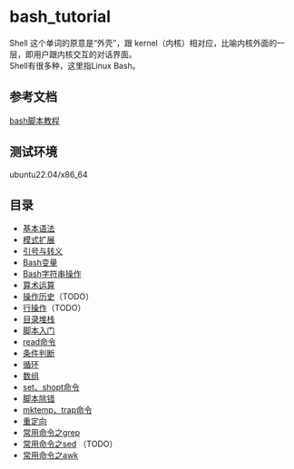 # bash_tutorial
Shell 这个单词的原意是“外壳”，跟 kernel（内核）相对应，比喻内核外面的一层，即用户跟内核交互的对话界面。  
Shell有很多种，这里指Linux Bash。

## 参考文档
[bash脚本教程](https://wangdoc.com/bash/intro)

## 测试环境  
ubuntu22.04/x86_64  

## 目录  
- [基本语法](./basic/basic.md)   
- [模式扩展](./extension/extension.md)  
- [引号与转义](./quote/quote.md)  
- [Bash变量](./var/var.md) 
- [Bash字符串操作](./string/string.md) 
- [算术运算](./arithmetic/arithmetic.md) 
- [操作历史](./history/history.md)（TODO）
- [行操作](./line/line.md)（TODO）
- [目录堆栈](./dir/dir.md)
- [脚本入门](./scripts/scripts.md)
- [read命令](./read/read.md)
- [条件判断](./condition/condition.md)
- [循环](./loop/loop.md)
- [数组](./array/array.md)
- [set、shopt命令](./set/set.md)
- [脚本除错](./error/error.md)
- [mktemp、trap命令](./mktemp/mktemp.md)
- [重定向](./redirect/redirect.md)
- [常用命令之grep](./grep/grep.md)
- [常用命令之sed](./sed/sed.md)  （TODO）
- [常用命令之awk](./awk/awk.md)
